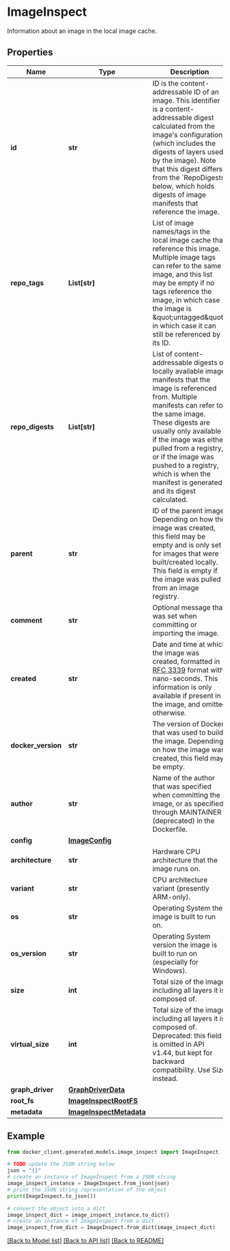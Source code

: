 # ImageInspect

Information about an image in the local image cache. 

## Properties

Name | Type | Description | Notes
------------ | ------------- | ------------- | -------------
**id** | **str** | ID is the content-addressable ID of an image.  This identifier is a content-addressable digest calculated from the image&#39;s configuration (which includes the digests of layers used by the image).  Note that this digest differs from the &#x60;RepoDigests&#x60; below, which holds digests of image manifests that reference the image.  | [optional] 
**repo_tags** | **List[str]** | List of image names/tags in the local image cache that reference this image.  Multiple image tags can refer to the same image, and this list may be empty if no tags reference the image, in which case the image is \&quot;untagged\&quot;, in which case it can still be referenced by its ID.  | [optional] 
**repo_digests** | **List[str]** | List of content-addressable digests of locally available image manifests that the image is referenced from. Multiple manifests can refer to the same image.  These digests are usually only available if the image was either pulled from a registry, or if the image was pushed to a registry, which is when the manifest is generated and its digest calculated.  | [optional] 
**parent** | **str** | ID of the parent image.  Depending on how the image was created, this field may be empty and is only set for images that were built/created locally. This field is empty if the image was pulled from an image registry.  | [optional] 
**comment** | **str** | Optional message that was set when committing or importing the image.  | [optional] 
**created** | **str** | Date and time at which the image was created, formatted in [RFC 3339](https://www.ietf.org/rfc/rfc3339.txt) format with nano-seconds.  This information is only available if present in the image, and omitted otherwise.  | [optional] 
**docker_version** | **str** | The version of Docker that was used to build the image.  Depending on how the image was created, this field may be empty.  | [optional] 
**author** | **str** | Name of the author that was specified when committing the image, or as specified through MAINTAINER (deprecated) in the Dockerfile.  | [optional] 
**config** | [**ImageConfig**](ImageConfig.md) |  | [optional] 
**architecture** | **str** | Hardware CPU architecture that the image runs on.  | [optional] 
**variant** | **str** | CPU architecture variant (presently ARM-only).  | [optional] 
**os** | **str** | Operating System the image is built to run on.  | [optional] 
**os_version** | **str** | Operating System version the image is built to run on (especially for Windows).  | [optional] 
**size** | **int** | Total size of the image including all layers it is composed of.  | [optional] 
**virtual_size** | **int** | Total size of the image including all layers it is composed of.  Deprecated: this field is omitted in API v1.44, but kept for backward compatibility. Use Size instead.  | [optional] 
**graph_driver** | [**GraphDriverData**](GraphDriverData.md) |  | [optional] 
**root_fs** | [**ImageInspectRootFS**](ImageInspectRootFS.md) |  | [optional] 
**metadata** | [**ImageInspectMetadata**](ImageInspectMetadata.md) |  | [optional] 

## Example

```python
from docker_client.generated.models.image_inspect import ImageInspect

# TODO update the JSON string below
json = "{}"
# create an instance of ImageInspect from a JSON string
image_inspect_instance = ImageInspect.from_json(json)
# print the JSON string representation of the object
print(ImageInspect.to_json())

# convert the object into a dict
image_inspect_dict = image_inspect_instance.to_dict()
# create an instance of ImageInspect from a dict
image_inspect_from_dict = ImageInspect.from_dict(image_inspect_dict)
```
[[Back to Model list]](../README.md#documentation-for-models) [[Back to API list]](../README.md#documentation-for-api-endpoints) [[Back to README]](../README.md)


